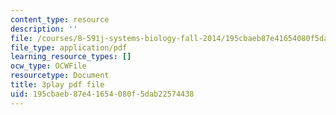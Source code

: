 ```yaml
---
content_type: resource
description: ''
file: /courses/8-591j-systems-biology-fall-2014/195cbaeb87e41654080f5dab22574438_03bVGr-vYHQ.pdf
file_type: application/pdf
learning_resource_types: []
ocw_type: OCWFile
resourcetype: Document
title: 3play pdf file
uid: 195cbaeb-87e4-1654-080f-5dab22574438
---
```

